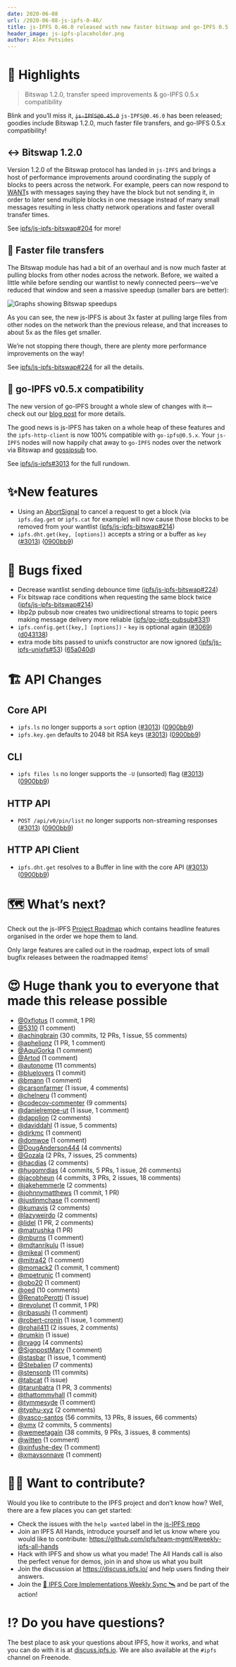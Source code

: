 ```yaml
---
date: 2020-06-08
url: /2020-06-08-js-ipfs-0-46/
title: js-IPFS 0.46.0 released with new faster bitswap and go-IPFS 0.5 compat
header_image: js-ipfs-placeholder.png
author: Alex Potsides
---
```


# 🔦 Highlights

> Bitswap 1.2.0, transfer speed improvements & go-IPFS 0.5.x compatibility

Blink and you’ll miss it, ~~`js-IPFS@0.45.0`~~ `js-IPFS@0.46.0` has been released; goodies include Bitswap 1.2.0, much faster file transfers, and go-IPFS 0.5.x compatibility!

## ↔️ Bitswap 1.2.0

Version 1.2.0 of the Bitswap protocol has landed in `js-IPFS` and brings a host of performance improvements around coordinating the supply of blocks to peers across the network. For example, peers can now respond to [WANT](https://github.com/ipfs/specs/blob/master/BITSWAP.md#bitswap-message)s with messages saying they have the block but not sending it, in order to later send multiple blocks in one message instead of many small messages resulting in less chatty network operations and faster overall transfer times.

See [ipfs/js-ipfs-bitswap#204](https://github.com/ipfs/js-ipfs-bitswap/pull/204) for more!

## 💨 Faster file transfers

The Bitswap module has had a bit of an overhaul and is now much faster at pulling blocks from other nodes across the network.  Before, we waited a little while before sending our wantlist to newly connected peers—we’ve reduced that window and seen a massive speedup (smaller bars are better):

![Graphs showing Bitswap speedups](/097-js-ipfs-0.46/bitswap-speedup.png)

As you can see, the new js-IPFS is about 3x faster at pulling large files from other nodes on the network than the previous release, and that increases to about 5x as the files get smaller.

We’re not stopping there though, there are plenty more performance improvements on the way!

See [ipfs/js-ipfs-bitswap#224](https://github.com/ipfs/js-ipfs-bitswap/pull/224) for all the details.

## 🤝 go-IPFS v0.5.x compatibility

The new version of go-IPFS brought a whole slew of changes with it—check out our [blog post](https://blog.ipfs.io/2020-04-28-go-ipfs-0-5-0/) for more details.

The good news is js-IPFS has taken on a whole heap of these features and the `ipfs-http-client` is now 100% compatible with `go-ipfs@0.5.x`. Your `js-IPFS` nodes will now happily chat away to `go-IPFS` nodes over the network via Bitswap and [gossipsub](https://blog.ipfs.io/2020-05-20-gossipsub-v1.1/) too.

See [ipfs/js-ipfs#3013](https://github.com/ipfs/js-ipfs/pull/3013) for the full rundown.

# ✨New features

* Using an [AbortSignal][] to cancel a request to get a block (via `ipfs.dag.get` or `ipfs.cat` for example) will now cause those blocks to be removed from your wantlist ([ipfs/js-ipfs-bitswap#214](https://github.com/ipfs/js-ipfs-bitswap/pull/214))
* `ipfs.dht.get(key, [options])` accepts a string or a buffer as `key` ([#3013](https://github.com/ipfs/js-ipfs/issues/3013)) ([0900bb9](https://github.com/ipfs/js-ipfs/commit/0900bb9b8123edb689a137a006c5507d8503f693))

# 🦟 Bugs fixed

* Decrease wantlist sending debounce time ([ipfs/js-ipfs-bitswap#224](https://github.com/ipfs/js-ipfs-bitswap/pull/224))
* Fix bitswap race conditions when requesting the same block twice ([ipfs/js-ipfs-bitswap#214](https://github.com/ipfs/js-ipfs-bitswap/pull/214))
* libp2p pubsub now creates two unidirectional streams to topic peers making message delivery more reliable ([ipfs/go-ipfs-pubsub#331](https://github.com/libp2p/go-libp2p-pubsub/issues/331))
* `ipfs.config.get([key,] [options])` - `key` is optional again  ([#3069](https://github.com/ipfs/js-ipfs/issues/3069)) ([d043138](https://github.com/ipfs/js-ipfs/commit/d043138be2c0c7fd458131d56e235edec1504ca3))
* extra mode bits passed to unixfs constructor are now ignored ([ipfs/js-ipfs-unixfs#53](https://github.com/ipfs/js-ipfs-unixfs/pull/53)) ([65a040d](https://github.com/ipfs/js-ipfs-unixfs/pull/53/commits/65a040dadd68ca5cb6697c8fd15922f505833a19))

# 🏗 API Changes

## Core API

* `ipfs.ls` no longer supports a `sort` option ([#3013](https://github.com/ipfs/js-ipfs/issues/3013)) ([0900bb9](https://github.com/ipfs/js-ipfs/commit/0900bb9b8123edb689a137a006c5507d8503f693))
* `ipfs.key.gen` defaults to 2048 bit RSA keys ([#3013](https://github.com/ipfs/js-ipfs/issues/3013)) ([0900bb9](https://github.com/ipfs/js-ipfs/commit/0900bb9b8123edb689a137a006c5507d8503f693))

## CLI

* `ipfs files ls` no longer supports the `-U` (unsorted) flag ([#3013](https://github.com/ipfs/js-ipfs/issues/3013)) ([0900bb9](https://github.com/ipfs/js-ipfs/commit/0900bb9b8123edb689a137a006c5507d8503f693))

## HTTP API

* `POST /api/v0/pin/list` no longer supports non-streaming responses ([#3013](https://github.com/ipfs/js-ipfs/issues/3013)) ([0900bb9](https://github.com/ipfs/js-ipfs/commit/0900bb9b8123edb689a137a006c5507d8503f693))

## HTTP API Client

* `ipfs.dht.get` resolves to a Buffer in line with the core API ([#3013](https://github.com/ipfs/js-ipfs/issues/3013)) ([0900bb9](https://github.com/ipfs/js-ipfs/commit/0900bb9b8123edb689a137a006c5507d8503f693))

# 🗺️ What’s next?

Check out the js-IPFS [Project Roadmap](https://github.com/orgs/ipfs/projects/6) which contains headline features organised in the order we hope them to land.

Only large features are called out in the roadmap, expect lots of small bugfix releases between the roadmapped items!

# 😍 Huge thank you to everyone that made this release possible

* [@0xflotus](https://github.com/0xflotus) (1 commit, 1 PR)
* [@5310](https://github.com/5310) (1 comment)
* [@achingbrain](https://github.com/achingbrain) (30 commits, 12 PRs, 1 issue, 55 comments)
* [@aphelionz](https://github.com/aphelionz) (1 PR, 1 comment)
* [@AquiGorka](https://github.com/AquiGorka) (1 comment)
* [@Artod](https://github.com/Artod) (1 comment)
* [@autonome](https://github.com/autonome) (11 comments)
* [@bluelovers](https://github.com/bluelovers) (1 commit)
* [@bmann](https://github.com/bmann) (1 comment)
* [@carsonfarmer](https://github.com/carsonfarmer) (1 issue, 4 comments)
* [@chelneru](https://github.com/chelneru) (1 comment)
* [@codecov-commenter](https://github.com/codecov-commenter) (9 comments)
* [@danielrempe-ut](https://github.com/danielrempe-ut) (1 issue, 1 comment)
* [@dapplion](https://github.com/dapplion) (2 comments)
* [@daviddahl](https://github.com/daviddahl) (1 issue, 5 comments)
* [@dirkmc](https://github.com/dirkmc) (1 comment)
* [@domwoe](https://github.com/domwoe) (1 comment)
* [@DougAnderson444](https://github.com/DougAnderson444) (4 comments)
* [@Gozala](https://github.com/Gozala) (2 PRs, 7 issues, 25 comments)
* [@hacdias](https://github.com/hacdias) (2 comments)
* [@hugomrdias](https://github.com/hugomrdias) (4 commits, 5 PRs, 1 issue, 26 comments)
* [@jacobheun](https://github.com/jacobheun) (4 commits, 3 PRs, 2 issues, 18 comments)
* [@jakehemmerle](https://github.com/jakehemmerle) (2 comments)
* [@johnnymatthews](https://github.com/johnnymatthews) (1 commit, 1 PR)
* [@justinmchase](https://github.com/justinmchase) (1 comment)
* [@kumavis](https://github.com/kumavis) (2 comments)
* [@lazyweirdo](https://github.com/lazyweirdo) (2 comments)
* [@lidel](https://github.com/lidel) (1 PR, 2 comments)
* [@matrushka](https://github.com/matrushka) (1 PR)
* [@mburns](https://github.com/mburns) (1 comment)
* [@mdtanrikulu](https://github.com/mdtanrikulu) (1 issue)
* [@mikeal](https://github.com/mikeal) (1 comment)
* [@mitra42](https://github.com/mitra42) (1 comment)
* [@momack2](https://github.com/momack2) (1 commit, 1 comment)
* [@mpetrunic](https://github.com/mpetrunic) (1 comment)
* [@obo20](https://github.com/obo20) (1 comment)
* [@oed](https://github.com/oed) (10 comments)
* [@RenatoPerotti](https://github.com/RenatoPerotti) (1 issue)
* [@revolunet](https://github.com/revolunet) (1 commit, 1 PR)
* [@ribasushi](https://github.com/ribasushi) (1 comment)
* [@robert-cronin](https://github.com/robert-cronin) (1 issue, 1 comment)
* [@rohail411](https://github.com/rohail411) (2 issues, 2 comments)
* [@rumkin](https://github.com/rumkin) (1 issue)
* [@rvagg](https://github.com/rvagg) (4 comments)
* [@SignpostMarv](https://github.com/SignpostMarv) (1 comment)
* [@stasbar](https://github.com/stasbar) (1 issue, 1 comment)
* [@Stebalien](https://github.com/Stebalien) (7 comments)
* [@stensonb](https://github.com/stensonb) (11 commits)
* [@tabcat](https://github.com/tabcat) (1 issue)
* [@tarunbatra](https://github.com/tarunbatra) (1 PR, 3 comments)
* [@thattommyhall](https://github.com/thattommyhall) (1 commit)
* [@tymmesyde](https://github.com/tymmesyde) (1 comment)
* [@typhu-xyz](https://github.com/typhu-xyz) (2 comments)
* [@vasco-santos](https://github.com/vasco-santos) (56 commits, 13 PRs, 8 issues, 66 comments)
* [@vmx](https://github.com/vmx) (2 commits, 5 comments)
* [@wemeetagain](https://github.com/wemeetagain) (38 commits, 9 PRs, 3 issues, 8 comments)
* [@witten](https://github.com/witten) (1 comment)
* [@xinfushe-dev](https://github.com/xinfushe-dev) (1 comment)
* [@xmaysonnave](https://github.com/xmaysonnave) (1 comment)

# 🙌🏽 Want to contribute?

Would you like to contribute to the IPFS project and don’t know how? Well, there are a few places you can get started:

- Check the issues with the `help wanted` label in the [js-IPFS repo](https://github.com/ipfs/js-ipfs/issues?q=is%3Aopen+is%3Aissue+label%3A%22help+wanted%22)
- Join an IPFS All Hands, introduce yourself and let us know where you would like to contribute: https://github.com/ipfs/team-mgmt/#weekly-ipfs-all-hands
- Hack with IPFS and show us what you made! The All Hands call is also the perfect venue for demos, join in and show us what you built
- Join the discussion at https://discuss.ipfs.io/ and help users finding their answers.
- Join the [🚀 IPFS Core Implementations Weekly Sync 🛰](https://github.com/ipfs/team-mgmt/issues/992) and be part of the action!

# ⁉️ Do you have questions?

The best place to ask your questions about IPFS, how it works, and what you can do with it is at [discuss.ipfs.io](https://discuss.ipfs.io). We are also available at the `#ipfs` channel on Freenode.

[UnixFS]: https://docs.ipfs.io/guides/concepts/unixfs/
[CID]: https://docs.ipfs.io/guides/concepts/cid/
[MFS]: https://docs.ipfs.io/guides/concepts/mfs/
[libp2p]: https://github.com/libp2p/js-libp2p
[ipld]: https://github.com/ipld/js-ipld
[AbortSignal]: https://developer.mozilla.org/en-US/docs/Web/API/AbortSignal
